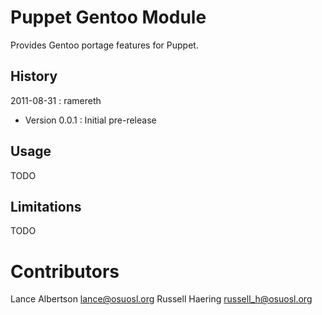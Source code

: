 Puppet Gentoo Module
=================

Provides Gentoo portage features for Puppet.

History
-------
2011-08-31 : ramereth

  * Version 0.0.1 : Initial pre-release

Usage
-----

TODO

Limitations
-----------

TODO

Contributors
============

Lance Albertson <lance@osuosl.org>
Russell Haering <russell_h@osuosl.org>
